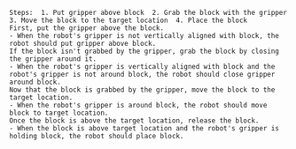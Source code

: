 
    Steps:  1. Put gripper above block  2. Grab the block with the gripper  3. Move the block to the target location  4. Place the block
    First, put the gripper above the block.
    - When the robot's gripper is not vertically aligned with block, the robot should put gripper above block.
    If the block isn't grabbed by the gripper, grab the block by closing the gripper around it.
    - When the robot's gripper is vertically aligned with block and the robot's gripper is not around block, the robot should close gripper around block.
    Now that the block is grabbed by the gripper, move the block to the target location.
    - When the robot's gripper is around block, the robot should move block to target location.
    Once the block is above the target location, release the block.
    - When the block is above target location and the robot's gripper is holding block, the robot should place block.